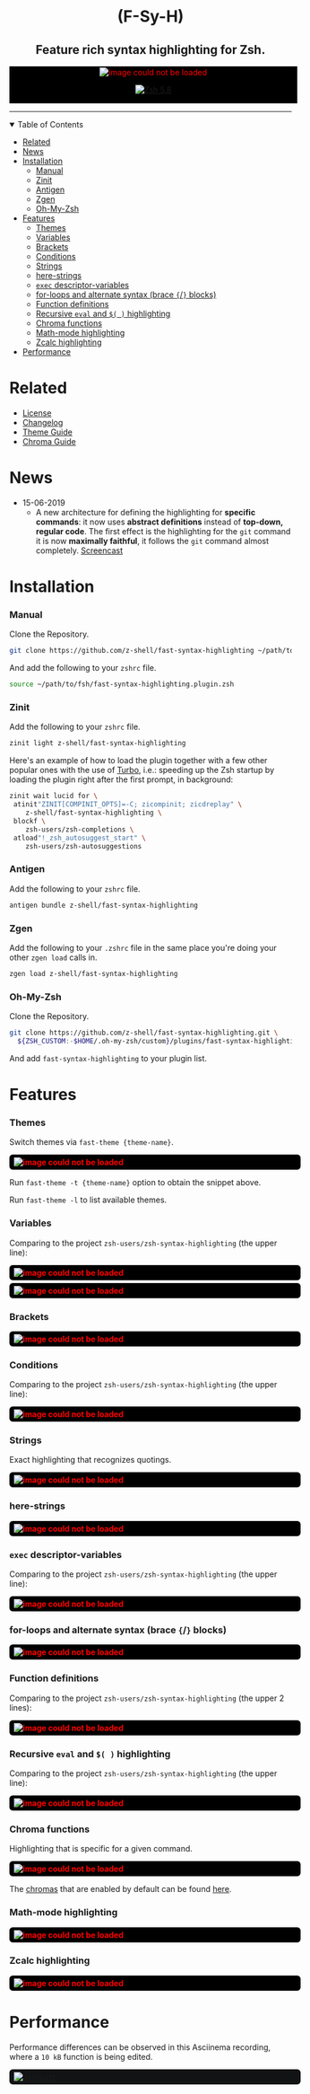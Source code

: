 <h1 align="center"> (F-Sy-H) </h1>

<h2 align="center">
Feature rich syntax highlighting for Zsh.
</h2>

<div align="center" style="width:100%;background-color:black;border:3px solid black border-radius:6px;margin:5px 0;padding:2px 5px">
  <img src="https://raw.githubusercontent.com/z-shell/fast-syntax-highlighting/master/images/highlight-much.png" alt="image could not be loaded" style="color:red;background-color:black font-weight:bold"/>

[![Zsh 5.8](https://github.com/z-shell/fast-syntax-highlighting/actions/workflows/zunit.yml/badge.svg)](https://github.com/z-shell/fast-syntax-highlighting/actions/workflows/zunit.yml)

</div>

---

<details open="open">
<summary>Table of Contents</summary>

- [Related](#related)
- [News](#news)
- [Installation](#installation)
    - [Manual](#manual)
    - [Zinit](#zinit)
    - [Antigen](#antigen)
    - [Zgen](#zgen)
    - [Oh-My-Zsh](#oh-my-zsh)
- [Features](#features)
    - [Themes](#themes)
    - [Variables](#variables)
    - [Brackets](#brackets)
    - [Conditions](#conditions)
    - [Strings](#strings)
    - [here-strings](#here-strings)
    - [`exec` descriptor-variables](#exec-descriptor-variables)
    - [for-loops and alternate syntax (brace `{`/`}` blocks)](#for-loops-and-alternate-syntax-brace--blocks)
    - [Function definitions](#function-definitions)
    - [Recursive `eval` and `$( )` highlighting](#recursive-eval-and---highlighting)
    - [Chroma functions](#chroma-functions)
    - [Math-mode highlighting](#math-mode-highlighting)
    - [Zcalc highlighting](#zcalc-highlighting)
- [Performance](#performance)

</details>

# Related

- [License](https://github.com/z-shell/fast-syntax-highlighting/blob/master/LICENSE)
- [Changelog](https://github.com/z-shell/fast-syntax-highlighting/blob/master/CHANGELOG.md)
- [Theme Guide](https://github.com/z-shell/fast-syntax-highlighting/blob/master/THEME_GUIDE.md)
- [Chroma Guide](https://github.com/z-shell/fast-syntax-highlighting/blob/master/CHROMA_GUIDE.adoc)

# News

- 15-06-2019
  - A new architecture for defining the highlighting for **specific commands**: it now
    uses **abstract definitions** instead of **top-down, regular code**. The first effect
    is the highlighting for the `git` command it is now **maximally faithful**, it
    follows the `git` command almost completely.
    [Screencast](https://asciinema.org/a/253411)

# Installation

### Manual

Clone the Repository.

```zsh
git clone https://github.com/z-shell/fast-syntax-highlighting ~/path/to/fsh
```

And add the following to your `zshrc` file.

```zsh
source ~/path/to/fsh/fast-syntax-highlighting.plugin.zsh
```

### Zinit

Add the following to your `zshrc` file.

```zsh
zinit light z-shell/fast-syntax-highlighting
```

Here's an example of how to load the plugin together with a few other popular
ones with the use of
[Turbo](https://z-shell.github.io/zinit/wiki/INTRODUCTION/#turbo_mode_zsh_62_53),
i.e.: speeding up the Zsh startup by loading the plugin right after the first
prompt, in background:

```zsh
zinit wait lucid for \
 atinit"ZINIT[COMPINIT_OPTS]=-C; zicompinit; zicdreplay" \
    z-shell/fast-syntax-highlighting \
 blockf \
    zsh-users/zsh-completions \
 atload"!_zsh_autosuggest_start" \
    zsh-users/zsh-autosuggestions
```

### Antigen

Add the following to your `zshrc` file.

```zsh
antigen bundle z-shell/fast-syntax-highlighting
```

### Zgen

Add the following to your `.zshrc` file in the same place you're doing
your other `zgen load` calls in.

```zsh
zgen load z-shell/fast-syntax-highlighting
```

### Oh-My-Zsh

Clone the Repository.

```zsh
git clone https://github.com/z-shell/fast-syntax-highlighting.git \
  ${ZSH_CUSTOM:-$HOME/.oh-my-zsh/custom}/plugins/fast-syntax-highlighting
```

And add `fast-syntax-highlighting` to your plugin list.

# Features

### Themes

Switch themes via `fast-theme {theme-name}`.

<div style="width:100%;background-color:black;border:3px solid black;border-radius:6px;margin:5px 0;padding:2px 5px">
  <img
    src="https://raw.githubusercontent.com/z-shell/fast-syntax-highlighting/main/images/theme.png"
    alt="image could not be loaded"
    style="color:red;background-color:black;font-weight:bold"
  />
</div>

Run `fast-theme -t {theme-name}` option to obtain the snippet above.

Run `fast-theme -l` to list available themes.

### Variables

Comparing to the project `zsh-users/zsh-syntax-highlighting` (the upper line):

<div style="width:100%;background-color:black;border:3px solid black;border-radius:6px;margin:5px 0;padding:2px 5px">
  <img
    src="https://raw.githubusercontent.com/z-shell/fast-syntax-highlighting/main/images/parameter.png"
    alt="image could not be loaded"
    style="color:red;background-color:black;font-weight:bold"
  />
</div>

<div style="width:100%;background-color:black;border:3px solid black;border-radius:6px;margin:5px 0;padding:2px 5px">
  <img
    src="https://raw.githubusercontent.com/z-shell/fast-syntax-highlighting/main/images/in_string.png"
    alt="image could not be loaded"
    style="color:red;background-color:black;font-weight:bold"
  />
</div>

### Brackets

<div style="width:100%;background-color:black;border:3px solid black;border-radius:6px;margin:5px 0;padding:2px 5px">
  <img
    src="https://raw.githubusercontent.com/z-shell/fast-syntax-highlighting/main/images/brackets.gif"
    alt="image could not be loaded"
    style="color:red;background-color:black;font-weight:bold"
  />
</div>

### Conditions

Comparing to the project `zsh-users/zsh-syntax-highlighting` (the upper line):

<div style="width:100%;background-color:black;border:3px solid black;border-radius:6px;margin:5px 0;padding:2px 5px">
  <img
    src="https://raw.githubusercontent.com/z-shell/fast-syntax-highlighting/main/images/cplx_cond.png"
    alt="image could not be loaded"
    style="color:red;background-color:black;font-weight:bold"
  />
</div>

### Strings

Exact highlighting that recognizes quotings.

<div style="width:100%;background-color:black;border:3px solid black;border-radius:6px;margin:5px 0;padding:2px 5px">
  <img
    src="https://raw.githubusercontent.com/z-shell/fast-syntax-highlighting/main/images/ideal-string.png"
    alt="image could not be loaded"
    style="color:red;background-color:black;font-weight:bold"
  />
</div>

### here-strings

<div style="width:100%;background-color:black;border:3px solid black;border-radius:6px;margin:5px 0;padding:2px 5px">
  <img
    src="https://raw.githubusercontent.com/z-shell/fast-syntax-highlighting/main/images/herestring.png"
    alt="image could not be loaded"
    style="color:red;background-color:black;font-weight:bold"
  />
</div>

### `exec` descriptor-variables

Comparing to the project `zsh-users/zsh-syntax-highlighting` (the upper line):

<div style="width:100%;background-color:black;border:3px solid black;border-radius:6px;margin:5px 0;padding:2px 5px">
  <img
    src="https://raw.githubusercontent.com/z-shell/fast-syntax-highlighting/main/images/execfd_cmp.png"
    alt="image could not be loaded"
    style="color:red;background-color:black;font-weight:bold"
  />
</div>

### for-loops and alternate syntax (brace `{`/`}` blocks)

<div style="width:100%;background-color:black;border:3px solid black;border-radius:6px;margin:5px 0;padding:2px 5px">
  <img
    src="https://raw.githubusercontent.com/z-shell/fast-syntax-highlighting/main/images/for-loop-cmp.png"
    alt="image could not be loaded"
    style="color:red;background-color:black;font-weight:bold"
  />
</div>

### Function definitions

Comparing to the project `zsh-users/zsh-syntax-highlighting` (the upper 2 lines):

<div style="width:100%;background-color:black;border:3px solid black;border-radius:6px;margin:5px 0;padding:2px 5px">
  <img
    src="https://raw.githubusercontent.com/z-shell/fast-syntax-highlighting/main/images/function.png"
    alt="image could not be loaded"
    style="color:red;background-color:black;font-weight:bold"
  />
</div>

### Recursive `eval` and `$( )` highlighting

Comparing to the project `zsh-users/zsh-syntax-highlighting` (the upper line):

<div style="width:100%;background-color:black;border:3px solid black;border-radius:6px;margin:5px 0;padding:2px 5px">
  <img
    src="https://raw.githubusercontent.com/z-shell/fast-syntax-highlighting/main/images/eval_cmp.png"
    alt="image could not be loaded"
    style="color:red;background-color:black;font-weight:bold"
  />
</div>

### Chroma functions

Highlighting that is specific for a given command.

<div style="width:100%;background-color:black;border:3px solid black;border-radius:6px;margin:5px 0;padding:2px 5px">
  <img
    src="https://raw.githubusercontent.com/z-shell/fast-syntax-highlighting/main/images/git_chroma.png"
    alt="image could not be loaded"
    style="color:red;background-color:black;font-weight:bold"
  />
</div>

The [chromas](https://github.com/z-shell/fast-syntax-highlighting/tree/main/chroma)
that are enabled by default can be found
[here](https://github.com/z-shell/fast-syntax-highlighting/blob/main/fast-highlight#L166).

### Math-mode highlighting

<div style="width:100%;background-color:black;border:3px solid black;border-radius:6px;margin:5px 0;padding:2px 5px">
  <img
    src="https://raw.githubusercontent.com/z-shell/fast-syntax-highlighting/main/images/math.gif"
    alt="image could not be loaded"
    style="color:red;background-color:black;font-weight:bold"
  />
</div>

### Zcalc highlighting

<div style="width:100%;background-color:black;border:3px solid black;border-radius:6px;margin:5px 0;padding:2px 5px">
  <img
    src="https://raw.githubusercontent.com/z-shell/fast-syntax-highlighting/main/images/zcalc.png"
    alt="image could not be loaded"
    style="color:red;background-color:black;font-weight:bold"
  />
</div>

# Performance

Performance differences can be observed in this Asciinema recording, where a `10 kB` function is being edited.

<div style="width:100%;background-color:#121314;border:3px solid #121314;border-radius:6px;margin:5px 0;padding:2px 5px">
  <a href="https://asciinema.org/a/112367">
    <img src="https://asciinema.org/a/112367.png" alt="asciicast">
  </a>
</div>
